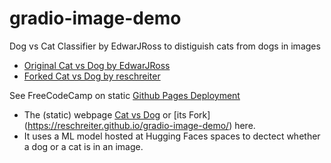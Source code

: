 # gradio-image-demo
Dog vs Cat Classifier by EdwarJRoss to distiguish cats from dogs in images

- [Original Cat vs Dog by EdwarJRoss](https://edwardjross.github.io/gradio-image-demo/)
- [Forked Cat vs Dog by reschreiter](https://reschreiter.github.io/gradio-image-demo/) 

See FreeCodeCamp on static [Github Pages Deployment](https://www.freecodecamp.org/news/publish-your-website-netlify-github/)

- The (static) webpage [Cat vs Dog](https://edwardjross.github.io/gradio-image-demo/) or [its Fork] (https://reschreiter.github.io/gradio-image-demo/) here. 
- It uses a ML model hosted at Hugging Faces spaces to dectect whether a dog or a cat is in an image. 

